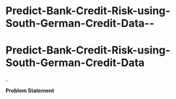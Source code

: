 
# Predict-Bank-Credit-Risk-using-South-German-Credit-Data--

# Predict-Bank-Credit-Risk-using-South-German-Credit-Data


..

**Problem Statement**


